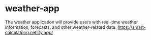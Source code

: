 # weather-app
The weather application will provide users with real-time weather information, forecasts, and other weather-related data.
https://smart-calculatorio.netlify.app/
